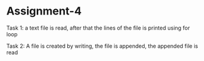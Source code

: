# Assignment-4

Task 1:
a text file is read,
after that the lines of the file is printed using for loop

Task 2:
A file is created by writing,
the file is appended,
the appended file is read
